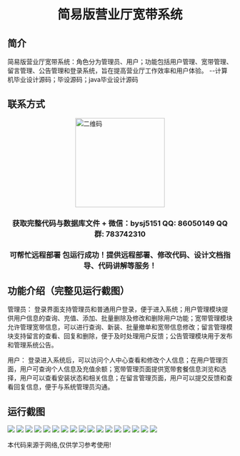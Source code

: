 <p><h1 align="center">简易版营业厅宽带系统</h1></p>

## 简介
简易版营业厅宽带系统：角色分为管理员、用户；功能包括用户管理、宽带管理、留言管理、公告管理和登录系统，旨在提高营业厅工作效率和用户体验。    --计算机毕业设计源码；毕设源码；java毕业设计源码


## 联系方式
<img src="https://bs-1329754181.cos.ap-shanghai.myqcloud.com/wx.jpg" alt="二维码" style="display: block; margin: 0 auto;" width="200px">
<p><h3 align="center">获取完整代码与数据库文件 + 微信：bysj5151 QQ: 86050149 QQ群: 783742310</h3></p>
<p><h3 align="center">可帮忙远程部署 包运行成功！提供远程部署、修改代码、设计文档指导、代码讲解等服务！</h3></p>

## 功能介绍（完整见运行截图）
管理员： 登录界面支持管理员和普通用户登录，便于进入系统；用户管理模块提供用户信息的查询、充值、添加、批量删除及修改和删除用户功能；宽带管理模块允许管理宽带信息，可以进行查询、新装、批量撤单和宽带信息修改；留言管理模块支持留言的查看、回复和删除，便于及时处理用户反馈；公告管理模块用于发布和管理系统公告。

用户： 登录进入系统后，可以访问个人中心查看和修改个人信息；在用户管理页面，用户可查询个人信息及充值余额；宽带管理页面提供宽带套餐信息浏览和选择，用户可以查看安装状态和相关信息；在留言管理页面，用户可以提交反馈和查看回复信息，便于与系统管理员沟通。


## 运行截图
![](https://bs-1329754181.cos.ap-shanghai.myqcloud.com/ssm/simpleBusinessHallBroadbandSystem/img/001.jpg)
![](https://bs-1329754181.cos.ap-shanghai.myqcloud.com/ssm/simpleBusinessHallBroadbandSystem/img/002.jpg)
![](https://bs-1329754181.cos.ap-shanghai.myqcloud.com/ssm/simpleBusinessHallBroadbandSystem/img/003.jpg)
![](https://bs-1329754181.cos.ap-shanghai.myqcloud.com/ssm/simpleBusinessHallBroadbandSystem/img/004.jpg)
![](https://bs-1329754181.cos.ap-shanghai.myqcloud.com/ssm/simpleBusinessHallBroadbandSystem/img/005.jpg)
![](https://bs-1329754181.cos.ap-shanghai.myqcloud.com/ssm/simpleBusinessHallBroadbandSystem/img/006.jpg)
![](https://bs-1329754181.cos.ap-shanghai.myqcloud.com/ssm/simpleBusinessHallBroadbandSystem/img/007.jpg)
![](https://bs-1329754181.cos.ap-shanghai.myqcloud.com/ssm/simpleBusinessHallBroadbandSystem/img/008.jpg)
![](https://bs-1329754181.cos.ap-shanghai.myqcloud.com/ssm/simpleBusinessHallBroadbandSystem/img/009.jpg)
![](https://bs-1329754181.cos.ap-shanghai.myqcloud.com/ssm/simpleBusinessHallBroadbandSystem/img/010.jpg)
![](https://bs-1329754181.cos.ap-shanghai.myqcloud.com/ssm/simpleBusinessHallBroadbandSystem/img/011.jpg)
![](https://bs-1329754181.cos.ap-shanghai.myqcloud.com/ssm/simpleBusinessHallBroadbandSystem/img/012.jpg)
![](https://bs-1329754181.cos.ap-shanghai.myqcloud.com/ssm/simpleBusinessHallBroadbandSystem/img/013.jpg)
![](https://bs-1329754181.cos.ap-shanghai.myqcloud.com/ssm/simpleBusinessHallBroadbandSystem/img/014.jpg)
![](https://bs-1329754181.cos.ap-shanghai.myqcloud.com/ssm/simpleBusinessHallBroadbandSystem/img/015.jpg)
![](https://bs-1329754181.cos.ap-shanghai.myqcloud.com/ssm/simpleBusinessHallBroadbandSystem/img/016.jpg)
![](https://bs-1329754181.cos.ap-shanghai.myqcloud.com/ssm/simpleBusinessHallBroadbandSystem/img/017.jpg)

<p>本代码来源于网络,仅供学习参考使用!</p>
